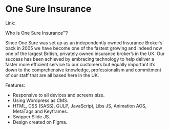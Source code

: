 # One Sure Insurance

Link: 

Who is One Sure Insurance™?

Since One Sure was set up as an independently owned Insurance Broker’s back in 2005 we have become one of the fastest growing and indeed now one of the largest British, privately owned insurance broker’s in the UK. Our success has been achieved by embracing technology to help deliver a faster more efficient service to our customers but equally important it’s down to the comprehensive knowledge, professionalism and commitment of our staff that are all based here in the UK.

Features:

- Responsive to all devices and screens size.
- Using Wordpress as CMS.
- HTML, CSS (SASS), GULP, JavaScript, Libs JS, Animation AOS, MetaTags and Keyframes.
- Swipper Slide JS.
- Design created on Figma.
